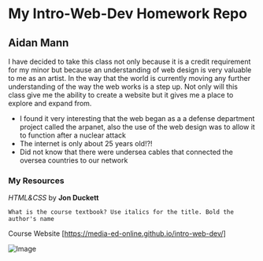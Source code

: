 # My Intro-Web-Dev Homework Repo
## Aidan Mann
I have decided to take this class not only because it is a credit requirement for my minor but because an understanding of web design is very valuable to me as an artist. In the way that the world is currently moving any further understanding of the way the web works is a step up. Not only will this class give me the ability to create a website but it gives me a place to explore and expand from.

* I found it very interesting that the web began as a a defense department project called the arpanet, also the use of the web design was to allow it to function after a nuclear attack
* The internet is only about 25 years old!?!
* Did not know that there were undersea cables that connected the oversea countries to our network

### My Resources
*HTML&CSS* by **Jon Duckett**

`What is the course textbook? Use italics for the title. Bold the author's name`

Course Website [https://media-ed-online.github.io/intro-web-dev/]

![Image](http://bit.ly/2DIVG46)
